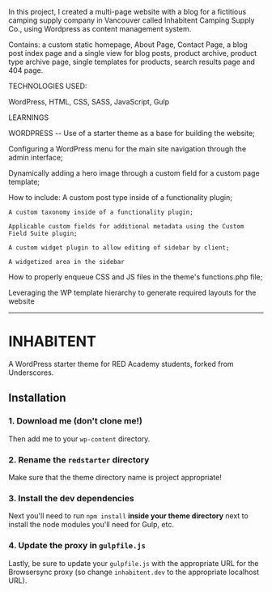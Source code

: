 In this project, I created a multi-page website with a blog for a fictitious camping supply company in Vancouver called Inhabitent Camping Supply Co., using Wordpress as content management system. 

Contains: a custom static homepage, About Page, Contact Page, a blog post index page and a single view for blog posts, product archive, product type archive page, single templates for products, search results page and 404 page.

TECHNOLOGIES USED:

WordPress, HTML, CSS, SASS, JavaScript, Gulp

LEARNINGS

WORDPRESS --
Use of a starter theme as a base for building the website;

Configuring a WordPress menu for the main site navigation through the admin interface;

Dynamically adding a hero image through a custom field for a custom page template;

How to include:
    A custom post type inside of a functionality plugin;

    A custom taxonomy inside of a functionality plugin;

    Applicable custom fields for additional metadata using the Custom Field Suite plugin;

    A custom widget plugin to allow editing of sidebar by client;

    A widgetized area in the sidebar

How to properly enqueue CSS and JS files in the theme's functions.php file;

Leveraging the WP template hierarchy to generate required layouts for the website

-------------------------------------------------------------------

# INHABITENT

A WordPress starter theme for RED Academy students, forked from Underscores.

## Installation

### 1. Download me (don't clone me!)

Then add me to your `wp-content` directory.

### 2. Rename the `redstarter` directory

Make sure that the theme directory name is project appropriate!

### 3. Install the dev dependencies

Next you'll need to run `npm install` **inside your theme directory** next to install the node modules you'll need for Gulp, etc.

### 4. Update the proxy in `gulpfile.js`

Lastly, be sure to update your `gulpfile.js` with the appropriate URL for the Browsersync proxy (so change `inhabitent.dev` to the appropriate localhost URL).






